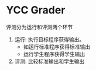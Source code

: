 # YCC Grader

评测分为运行和评测两个环节
1. 运行: 执行目标程序获得输出。
    - 如运行标准程序获得标准输出
    - 运行学生程序获得学生输出
2. 评测: 比较标准输出和学生输出
